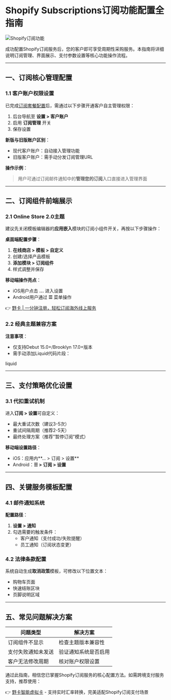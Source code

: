 # Shopify Subscriptions订阅功能配置全指南

![Shopify订阅功能](https://via.placeholder.com/800x400)

成功配置Shopify订阅服务后，您的客户即可享受周期性采购服务。本指南将详细说明订阅管理、界面展示、支付参数设置等核心功能操作流程。

---

## 一、订阅核心管理配置

### 1.1 客户账户权限设置
已完成[订阅套餐配置](https://help.shopify.com/zh-CN/manual/products/purchase-options/shopify-subscriptions/add-edit-plans)后，需通过以下步骤开通客户自主管理权限：
1. 后台导航至 **设置 > 客户账户**
2. 启用 **订阅管理** 开关
3. 保存设置

**新版与旧版账户区别**：
- 现代客户账户：自动接入管理功能
- 旧版客户账户：需手动分发订阅管理URL

**操作示例**：
> 用户可通过订阅邮件通知中的**管理您的订阅**入口直接进入管理界面

---

## 二、订阅组件前端展示

### 2.1 Online Store 2.0主题
建议先关闭模板编辑器的**应用嵌入**模块的订阅小组件开关，再按以下步骤操作：

**桌面端配置步骤**：
1. **在线商店 > 模板 > 自定义**
2. 创建/选择产品模板
3. **添加模块 > 订阅组件**
4. 样式调整并保存

**移动端操作亮点**：
- iOS用户点击 **...** 进入设置
- Android用户通过 **☰** 菜单操作

👉 [野卡 | 一分钟注册，轻松订阅海外线上服务](https://bbtdd.com/yeka)

### 2.2 经典主题兼容方案
**注意事项**：
- 仅支持Debut 15.0+/Brooklyn 17.0+版本
- 需手动添加Liquid代码片段：

liquid
<div class="subscriptions_app_embed_block"></div>


---

## 三、支付策略优化设置

### 3.1 代扣重试机制
进入**订阅 > 设置**可自定义：
- 最大重试次数（建议3-5次）
- 重试间隔周期（推荐2-5天）
- 最终处理方案（推荐"暂停订阅"模式）

**移动端设置路径**：
- iOS：应用内**... > 订阅 > 设置**
- Android：**☰ > 订阅 > 设置**

---

## 四、关键服务模板配置

### 4.1 邮件通知系统
**配置路径**：
1. **设置 > 通知**
2. 勾选需要的触发条件：
   - 客户通知（支付成功/失败提醒）
   - 员工通知（订阅状态变更）

### 4.2 法律条款配置
系统自动生成**取消政策**模板，可修改以下位置文本：
- 购物车页面
- 快速结账区块
- 页脚说明区域

---

## 五、常见问题解决方案

| 问题类型 | 解决方案 |
|---------|----------|
| 订阅组件不显示 | 检查主题版本兼容性 |
| 支付失败通知未发送 | 验证通知系统是否启用 |
| 客户无法修改周期 | 核对账户权限设置 |

通过此指南，相信您已掌握Shopify订阅服务的核心配置方法。如需跨境支付服务支持，推荐使用：

👉 [野卡智能虚拟卡](https://bbtdd.com/yeka) - 支持实时汇率转换，完美适配Shopify订阅支付场景